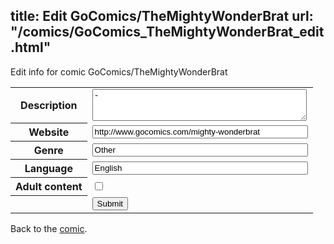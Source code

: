 title: Edit GoComics/TheMightyWonderBrat
url: "/comics/GoComics_TheMightyWonderBrat_edit.html"
---
Edit info for comic GoComics/TheMightyWonderBrat

<form name="comic" action="http://gaepostmail.appspot.com/comic/" method="post">
<table class="comicinfo">
<tr>
<th>Description</th><td><textarea name="description" cols="40" rows="3">-</textarea></td>
</tr>
<tr>
<th>Website</th><td><input type="text" name="url" value="http://www.gocomics.com/mighty-wonderbrat" size="40"/></td>
</tr>
<tr>
<th>Genre</th><td><input type="text" name="genre" value="Other" size="40"/></td>
</tr>
<tr>
<th>Language</th><td><input type="text" name="language" value="English" size="40"/></td>
</tr>
<tr>
<th>Adult content</th><td><input type="checkbox" name="adult" value="adult" /></td>
</tr>
<tr>
<th></th><td>
<input type="hidden" name="comic" value="GoComics_TheMightyWonderBrat" />
<input type="submit" name="submit" value="Submit" />
</td>
</tr>
</table>
</form>

Back to the [comic](GoComics_TheMightyWonderBrat.html).
